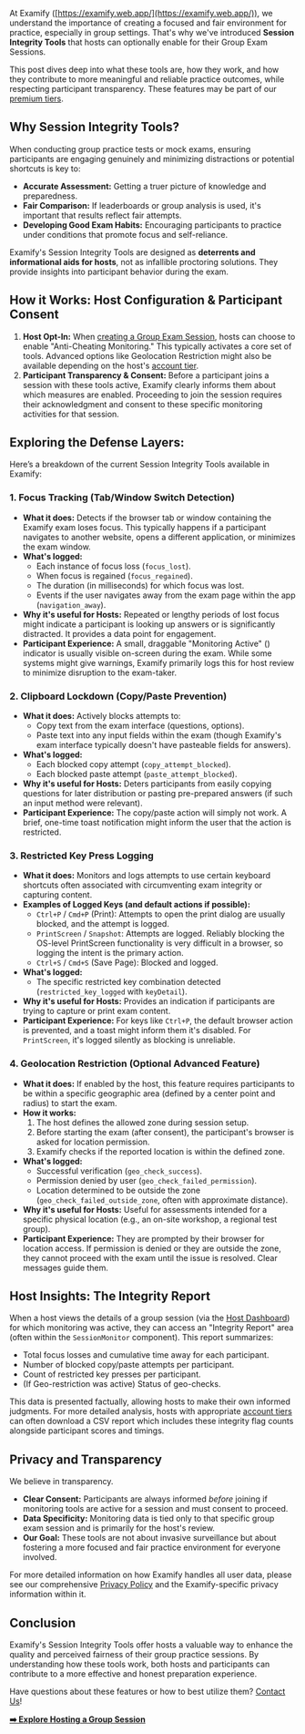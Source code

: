 
At Examify ([https://examify.web.app/](https://examify.web.app/)), we understand the importance of creating a focused and fair environment for practice, especially in group settings. That's why we've introduced **Session Integrity Tools** that hosts can optionally enable for their Group Exam Sessions.

This post dives deep into what these tools are, how they work, and how they contribute to more meaningful and reliable practice outcomes, while respecting participant transparency. These features may be part of our [premium tiers](https://bcaexamprep.web.app/perks).

## Why Session Integrity Tools?

When conducting group practice tests or mock exams, ensuring participants are engaging genuinely and minimizing distractions or potential shortcuts is key to:

*   **Accurate Assessment:** Getting a truer picture of knowledge and preparedness.
*   **Fair Comparison:** If leaderboards or group analysis is used, it's important that results reflect fair attempts.
*   **Developing Good Exam Habits:** Encouraging participants to practice under conditions that promote focus and self-reliance.

Examify's Session Integrity Tools are designed as **deterrents and informational aids for hosts**, not as infallible proctoring solutions. They provide insights into participant behavior during the exam.

## How it Works: Host Configuration & Participant Consent

1.  **Host Opt-In:** When [creating a Group Exam Session](/blog/guide-group-exams-examify), hosts can choose to enable "Anti-Cheating Monitoring." This typically activates a core set of tools. Advanced options like Geolocation Restriction might also be available depending on the host's [account tier](https://bcaexamprep.web.app/perks).
    <!-- Placeholder: Screenshot of the 'Session Integrity' section in GroupExamSetupPage -->
2.  **Participant Transparency & Consent:** Before a participant joins a session with these tools active, Examify clearly informs them about which measures are enabled. Proceeding to join the session requires their acknowledgment and consent to these specific monitoring activities for that session.
    <!-- Placeholder: Screenshot of the consent prompt shown to participants on JoinGroupExamPage -->

## Exploring the Defense Layers:

Here’s a breakdown of the current Session Integrity Tools available in Examify:

### 1. Focus Tracking (Tab/Window Switch Detection)

*   **What it does:** Detects if the browser tab or window containing the Examify exam loses focus. This typically happens if a participant navigates to another website, opens a different application, or minimizes the exam window.
*   **What's logged:**
    *   Each instance of focus loss (`focus_lost`).
    *   When focus is regained (`focus_regained`).
    *   The duration (in milliseconds) for which focus was lost.
    *   Events if the user navigates away from the exam page within the app (`navigation_away`).
*   **Why it's useful for Hosts:** Repeated or lengthy periods of lost focus might indicate a participant is looking up answers or is significantly distracted. It provides a data point for engagement.
*   **Participant Experience:** A small, draggable "Monitoring Active" (<FaEye />) indicator is usually visible on-screen during the exam. While some systems might give warnings, Examify primarily logs this for host review to minimize disruption to the exam-taker.

### 2. Clipboard Lockdown (Copy/Paste Prevention)

*   **What it does:** Actively blocks attempts to:
    *   Copy text from the exam interface (questions, options).
    *   Paste text into any input fields within the exam (though Examify's exam interface typically doesn't have pasteable fields for answers).
*   **What's logged:**
    *   Each blocked copy attempt (`copy_attempt_blocked`).
    *   Each blocked paste attempt (`paste_attempt_blocked`).
*   **Why it's useful for Hosts:** Deters participants from easily copying questions for later distribution or pasting pre-prepared answers (if such an input method were relevant).
*   **Participant Experience:** The copy/paste action will simply not work. A brief, one-time toast notification might inform the user that the action is restricted.

### 3. Restricted Key Press Logging

*   **What it does:** Monitors and logs attempts to use certain keyboard shortcuts often associated with circumventing exam integrity or capturing content.
*   **Examples of Logged Keys (and default actions if possible):**
    *   `Ctrl+P` / `Cmd+P` (Print): Attempts to open the print dialog are usually blocked, and the attempt is logged.
    *   `PrintScreen` / `Snapshot`: Attempts are logged. Reliably blocking the OS-level PrintScreen functionality is very difficult in a browser, so logging the intent is the primary action.
    *   `Ctrl+S` / `Cmd+S` (Save Page): Blocked and logged.
*   **What's logged:**
    *   The specific restricted key combination detected (`restricted_key_logged` with `keyDetail`).
*   **Why it's useful for Hosts:** Provides an indication if participants are trying to capture or print exam content.
*   **Participant Experience:** For keys like `Ctrl+P`, the default browser action is prevented, and a toast might inform them it's disabled. For `PrintScreen`, it's logged silently as blocking is unreliable.

### 4. Geolocation Restriction (Optional Advanced Feature)

*   **What it does:** If enabled by the host, this feature requires participants to be within a specific geographic area (defined by a center point and radius) to start the exam.
*   **How it works:**
    1.  The host defines the allowed zone during session setup.
    2.  Before starting the exam (after consent), the participant's browser is asked for location permission.
    3.  Examify checks if the reported location is within the defined zone.
*   **What's logged:**
    *   Successful verification (`geo_check_success`).
    *   Permission denied by user (`geo_check_failed_permission`).
    *   Location determined to be outside the zone (`geo_check_failed_outside_zone`, often with approximate distance).
*   **Why it's useful for Hosts:** Useful for assessments intended for a specific physical location (e.g., an on-site workshop, a regional test group).
*   **Participant Experience:** They are prompted by their browser for location access. If permission is denied or they are outside the zone, they cannot proceed with the exam until the issue is resolved. Clear messages guide them.

<!-- Placeholder: Conceptual image/diagram showing data flow from participant actions to host report -->

## Host Insights: The Integrity Report

When a host views the details of a group session (via the [Host Dashboard](/group-exam/dashboard)) for which monitoring was active, they can access an "Integrity Report" area (often within the `SessionMonitor` component). This report summarizes:

*   Total focus losses and cumulative time away for each participant.
*   Number of blocked copy/paste attempts per participant.
*   Count of restricted key presses per participant.
*   (If Geo-restriction was active) Status of geo-checks.

This data is presented factually, allowing hosts to make their own informed judgments. For more detailed analysis, hosts with appropriate [account tiers](https://bcaexamprep.web.app/perks) can often download a CSV report which includes these integrity flag counts alongside participant scores and timings.

## Privacy and Transparency

We believe in transparency.
*   **Clear Consent:** Participants are always informed *before* joining if monitoring tools are active for a session and must consent to proceed.
*   **Data Specificity:** Monitoring data is tied only to that specific group exam session and is primarily for the host's review.
*   **Our Goal:** These tools are not about invasive surveillance but about fostering a more focused and fair practice environment for everyone involved.

For more detailed information on how Examify handles all user data, please see our comprehensive [Privacy Policy](/privacy-policy) and the Examify-specific privacy information within it.

## Conclusion

Examify's Session Integrity Tools offer hosts a valuable way to enhance the quality and perceived fairness of their group practice sessions. By understanding how these tools work, both hosts and participants can contribute to a more effective and honest preparation experience.

Have questions about these features or how to best utilize them? [Contact Us](https://bcaexamprep.web.app/contact)!

[**➡️ Explore Hosting a Group Session**](https://examify.web.app/group-exam/setup)
